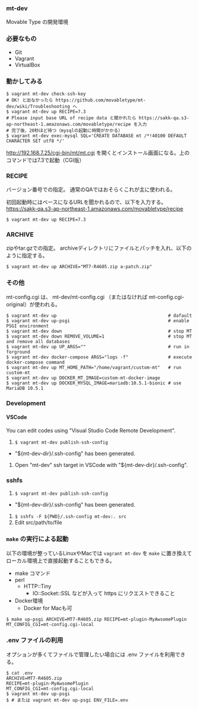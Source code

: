 ### mt-dev

Movable Type の開発環境

### 必要なもの

* Git
* Vagrant
* VirtualBox

### 動かしてみる

```
$ vagrant mt-dev check-ssh-key
# OK! と出なかったら https://github.com/movabletype/mt-dev/wiki/Troubleshooting へ
$ vagrant mt-dev up RECIPE=7.3
# Please input base URL of recipe data と聞かれたら https://sakk-qa.s3-ap-northeast-1.amazonaws.com/movabletype/recipe を入力
# 完了後、20秒ほど待つ（mysqlの起動に時間がかかる）
$ vagrant mt-dev exec-mysql SQL='CREATE DATABASE mt /*!40100 DEFAULT CHARACTER SET utf8 */'
```

http://192.168.7.25/cgi-bin/mt/mt.cgi を開くとインストール画面になる。上のコマンドでは7.3で起動（CGI版）

### RECIPE

バージョン番号での指定。
通常のQAではおそらくこれが主に使われる。

初回起動時にはベースになるURLを聞かれるので、以下を入力する。
https://sakk-qa.s3-ap-northeast-1.amazonaws.com/movabletype/recipe

```
$ vagrant mt-dev up RECIPE=7.3
```

### ARCHIVE

zipやtar.gzでの指定。
archiveディレクトリにファイルとパッチを入れ、以下のように指定する。

```
$ vagrant mt-dev up ARCHIVE="MT7-R4605.zip a-patch.zip"
```

### その他

mt-config.cgi は、 mt-dev/mt-config.cgi （またはなければ mt-config.cgi-original）が使われる。

```
$ vagrant mt-dev up                                          # dafault
$ vagrant mt-dev up-psgi                                     # enable PSGI environment
$ vagrant mt-dev down                                        # stop MT
$ vagrant mt-dev down REMOVE_VOLUME=1                        # stop MT and remove all databases
$ vagrant mt-dev up UP_ARGS=""                               # run in forground
$ vagrant mt-dev docker-compose ARGS="logs -f"               # execute docker-compose command
$ vagrant mt-dev up MT_HOME_PATH="/home/vagrant/custom-mt"   # run custom-mt
$ vagrant mt-dev up DOCKER_MT_IMAGE=custom-mt-docker-image
$ vagrant mt-dev up DOCKER_MYSQL_IMAGE=mariadb:10.5.1-bionic # use MariaDB 10.5.1
```


### Development

#### VSCode

You can edit codes using "Visual Studio Code Remote Development".

1. `$ vagrant mt-dev publish-ssh-config`
  * "${mt-dev-dir}/.ssh-config" has been generated.
1. Open "mt-dev" ssh target in VSCode with "${mt-dev-dir}/.ssh-config".

### sshfs

1. `$ vagrant mt-dev publish-ssh-config`
  * "${mt-dev-dir}/.ssh-config" has been generated.
1. `$ sshfs -F ${PWD}/.ssh-config mt-dev:. src`
1. Edit src/path/to/file

### `make` の実行による起動

以下の環境が整っているLinuxやMacでは `vagrant mt-dev` を `make` に置き換えてローカル環境上で直接起動することもできる。

* make コマンド
* perl
  * HTTP::Tiny
    * IO::Socket::SSL などが入って https にリクエストできること
* Docker環境
  * Docker for Macも可

```
$ make up-psgi ARCHIVE=MT7-R4605.zip RECIPE=mt-plugin-MyAwsomePlugin MT_CONFIG_CGI=mt-config.cgi-local
```

### .env ファイルの利用

オプションが多くてファイルで管理したい場合には .env ファイルを利用できる。

```
$ cat .env
ARCHIVE=MT7-R4605.zip
RECIPE=mt-plugin-MyAwsomePlugin
MT_CONFIG_CGI=mt-config.cgi-local
$ vagrant mt-dev up-psgi
$ # または vagrant mt-dev up-psgi ENV_FILE=.env
```
